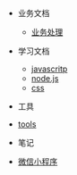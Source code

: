 - 业务文档
  - [业务处理](/business/logic.md)

- 学习文档
  - [javascritp](/study/js.md)
  - [node.js](/study/node.md)
  - [css](/study/css.md)

- 工具
- [tools](/tools/item.md)

- 笔记
- [微信小程序](/miniprogram/wechart.md)


